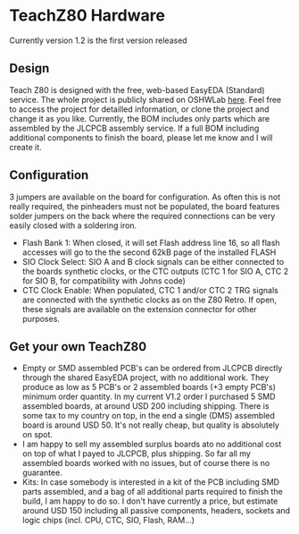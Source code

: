 # TeachZ80 Hardware

Currently version 1.2 is the first version released

## Design
Teach Z80 is designed with the free, web-based EasyEDA (Standard) service. The whole project is publicly shared on OSHWLab [here](https://www.google.com](https://oshwlab.com/luethich80/pb-z80)https://oshwlab.com/luethich80/pb-z80). Feel free to access the project for detailled information, or clone the project and change it as you like.
Currently, the BOM includes only parts which are assembled by the JLCPCB assembly service. If a full BOM including additional components to finish the board, please let me know and I will create it.

## Configuration
3 jumpers are available on the board for configuration. As often this is not really required, the pinheaders must not be populated, the board features solder jumpers on the back where the required connections can be very easily closed with a soldering iron.
* Flash Bank 1: When closed, it will set Flash address line 16, so all flash accesses will go to the the second 62kB page of the installed FLASH
* SIO Clock Select: SIO A and B clock signals can be either connected to the boards synthetic clocks, or the CTC outputs (CTC 1 for SIO A, CTC 2 for SIO B, for compatibility with Johns code)
* CTC Clock Enable: When populated, CTC 1 and/or CTC 2 TRG signals are connected with the synthetic clocks as on the Z80 Retro. If open, these signals are available on the extension connector for other purposes.

## Get your own TeachZ80
* Empty or SMD assembled PCB's can be ordered from JLCPCB directly through the shared EasyEDA project, with no additional work. They produce as low as 5 PCB's or 2 assembled boards (+3 empty PCB's) minimum order quantity. In my current V1.2 order I purchased 5 SMD assembled boards, at around USD 200 including shipping. There is some tax to my country on top, in the end a single (DMS) assembled board is around USD 50. It's not really cheap, but quality is absolutely on spot.
* I am happy to sell my assembled surplus boards ato no additional cost on top of what I payed to JLCPCB, plus shipping. So far all my assembled boards worked with no issues, but of course there is no guarantee.
* Kits: In case somebody is interested in a kit of the PCB including SMD parts assembled, and a bag of all additional parts required to finish the build, I am happy to do so. I don't have currently a price, but estimate around USD 150 including all passive components, headers, sockets and logic chips (incl. CPU, CTC, SIO, Flash, RAM...)
